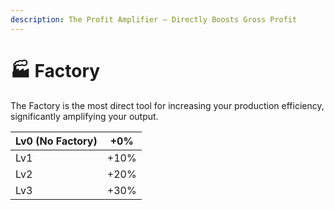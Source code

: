 ```yaml
---
description: The Profit Amplifier — Directly Boosts Gross Profit
---
```


# 🏭 Factory

The Factory is the most direct tool for increasing your production efficiency, significantly amplifying your output.

| Lv0 (No Factory) | +0%  |
| ---------------- | ---- |
| Lv1              | +10% |
| Lv2              | +20% |
| Lv3              | +30% |

